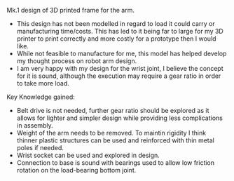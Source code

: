 Mk.1 design of 3D printed frame for the arm. 
- This design has not been modelled in regard to load it could carry or manufacturing time/costs. This has led to it being far to large for my 3D printer to print correctly and more costly for a prototype then I would like.
- While not feasible to manufacture for me, this model has helped develop my thought process on robot arm design.
- I am very happy with my design for the wrist joint, I believe the concept for it is sound, although the execution may require a gear ratio in order to take more load.

Key Knowledge gained:
- Belt drive is not needed, further gear ratio should be explored as it allows for lighter and simpler design while providing less complications in assembly.
- Weight of the arm needs to be removed. To maintin rigidity I think thinner plastic structures can be used and reinforced with thin metal poles if needed.
- Wrist socket can be used and explored in design.
- Connection to base is sound with bearings used to allow low friction rotation on the load-bearing bottom joint.
